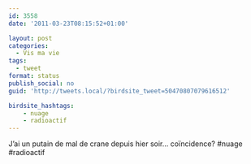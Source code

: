 ```yaml
---
id: 3558
date: '2011-03-23T08:15:52+01:00'

layout: post
categories:
  - Vis ma vie
tags:
  - tweet
format: status
publish_social: no
guid: 'http://tweets.local/?birdsite_tweet=50470807079616512'

birdsite_hashtags:
    - nuage
    - radioactif
---
```


J’ai un putain de mal de crane depuis hier soir… coïncidence? #nuage #radioactif